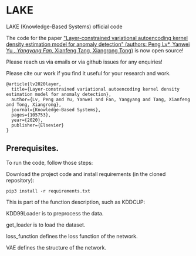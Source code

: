# LAKE
LAKE (Knowledge-Based Systems) official code

The code for the paper ["Layer-constrained variational autoencoding kernel density estimation model for anomaly detection" (authors: Peng Lv*, Yanwei Yu *, Yangyang Fan*, Xianfeng Tang, Xiangrong Tong)](https://www.sciencedirect.com/science/article/pii/S0950705120301635) is now open source! 

Please reach us via emails or via github issues for any enquiries!

Please cite our work if you find it useful for your research and work.
```
@article{lv2020layer,
  title={Layer-constrained variational autoencoding kernel density estimation model for anomaly detection},
  author={Lv, Peng and Yu, Yanwei and Fan, Yangyang and Tang, Xianfeng and Tong, Xiangrong},
  journal={Knowledge-Based Systems},
  pages={105753},
  year={2020},
  publisher={Elsevier}
}
```
## Prerequisites.
To run the code, follow those steps:

Download the project code and install requirements (in the cloned repository):

```
pip3 install -r requirements.txt
```
This is part of the function description, such as KDDCUP:

KDD99Loader is to preprocess the data.

get_loader is to load the dataset.

loss_function defines the loss function of the network.

VAE defines the structure of the network.

